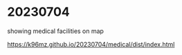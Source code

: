 # 20230704
showing medical facilities on map

https://k96mz.github.io/20230704/medical/dist/index.html
